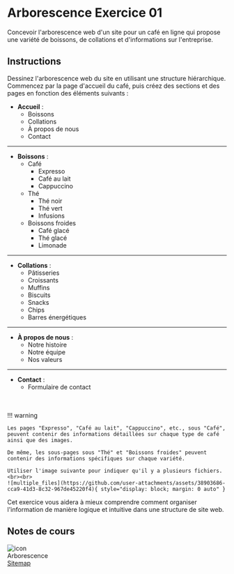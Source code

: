 # Arborescence Exercice 01

Concevoir l'arborescence web d'un site pour un café en ligne qui propose une variété de boissons, de collations et d'informations sur l'entreprise.

## Instructions

Dessinez l'arborescence web du site en utilisant une structure hiérarchique. Commencez par la page d'accueil du café, puis créez des sections et des pages en fonction des éléments suivants :

* **Accueil** :
  * Boissons
  * Collations
  * À propos de nous
  * Contact
---
* **Boissons** :
  * Café
    * Expresso
    * Café au lait
    * Cappuccino
  * Thé
    * Thé noir
    * Thé vert
    * Infusions
  * Boissons froides
    * Café glacé
    * Thé glacé
    * Limonade
---
* **Collations** :
  * Pâtisseries
  * Croissants
  * Muffins
  * Biscuits
  * Snacks
  * Chips
  * Barres énergétiques
---
* **À propos de nous** :
  * Notre histoire
  * Notre équipe
  * Nos valeurs
---
* **Contact** :
  * Formulaire de contact
<br>
<br>
!!! warning

    Les pages "Expresso", "Café au lait", "Cappuccino", etc., sous "Café", peuvent contenir des informations détaillées sur chaque type de café ainsi que des images.

    De même, les sous-pages sous "Thé" et "Boissons froides" peuvent contenir des informations spécifiques sur chaque variété.

    Utiliser l'image suivante pour indiquer qu'il y a plusieurs fichiers.<br><br>
    ![multiple_files](https://github.com/user-attachments/assets/38903686-cca9-41d3-8c32-967de45220f4){ style="display: block; margin: 0 auto" }


Cet exercice vous aidera à mieux comprendre comment organiser l'information de manière logique et intuitive dans une structure de site web.

## Notes de cours

![icon](https://github.com/user-attachments/assets/6ce2b1e3-0805-4dce-8f82-cf0bab66df69)<br> Arborescence <br> [Sitemap](./autres/arborescence.md)

  


